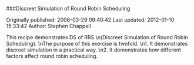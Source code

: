###Discreet Simulation of Round Robin Scheduling

Originally published: 2006-03-29 09:40:42
Last updated: 2012-01-10 15:33:42
Author: Stephen Chappell

This recipe demonstrates DS of RRS\n(Discreet Simulation of Round Robin Scheduling).\nThe purpose of this exercise is twofold.\n1. It demonstrates discreet simulation in a practical way.\n2. It demonstrates how different factors affect round robin scheduling.